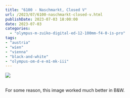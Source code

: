 ```yaml
---
title: "6100 - Naschmarkt, Closed V"
url: /2023/07/6100-naschmarkt-closed-v.html
publishDate: 2023-07-03 18:00:00
date: 2023-07-03
categories:
  - "olympus-m-zuiko-digital-ed-12-100mm-f4-0-is-pro"
tags:
- "austria"
- "wien"
- "vienna"
- "black-and-white"
- "olympus-om-d-e-m1-mk-iii"
---
```

<div class="container">
<div class="center"><a target="_blank" href="https://d25zfm9zpd7gm5.cloudfront.net/1200x1200/2020/20200308_124321_lr.jpg"><img class="webfeedsFeaturedVisual" src="https://d25zfm9zpd7gm5.cloudfront.net/0600x0600/2020/20200308_124321_lr.jpg" /></a></div>
</div>
<br />

For some reason, this image worked much better in B&amp;W.
